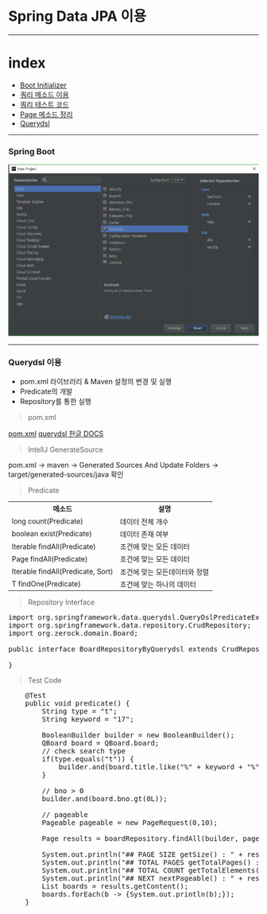 # Spring Data JPA 이용

---

# index

- <a href="#init">Boot Initializer</a>
- <a href="https://github.com/zacscoding/spring-boot-example/tree/master/book/start-spring-boot/boot03/src/main/java/org/zerock/persistence">쿼리 메소드 이용</a>
- <a href="https://github.com/zacscoding/spring-boot-example/tree/master/book/start-spring-boot/boot03/src/test/java/org/zerock/persistence"> 쿼리 테스트 코드 </a>
- <a href="https://github.com/zacscoding/spring-boot-example/blob/master/book/start-spring-boot/jpa.md#data-page"> Page<T> 메소드 정리</a>
- <a href="#query-dsl">Querydsl </a>


---

### Spring Boot  

<div id="init"></div>  

![bootinitializer](./pics/[ch03-01]init.png)

---

### Querydsl 이용  

<div id="query-dsl"> </div>

- pom.xml 라이브러리 & Maven 설정의 변경 및 실행
- Predicate의 개발
- Repository를 통한 실행

> pom.xml

<a href="https://github.com/zacscoding/spring-boot-example/blob/master/book/start-spring-boot/boot03/pom.xml">pom.xml</a>
<a href="http://www.querydsl.com/static/querydsl/4.0.1/reference/ko-KR/html_single/#d0e441">querydsl 한글 DOCS</a>

> IntellJ GenerateSource

pom.xml -> maven -> Generated Sources And Update Folders -> target/generated-sources/java 확인

> Predicate

<table>
  <tr>
    <th>메소드</th>  <th>설명</th>
  </tr>
  <tr>
    <td>long count(Predicate)</td>    <td>데이터 전체 개수</td>
  </tr>
  <tr>
    <td>boolean exist(Predicate)</td>    <td>데이터 존재 여부</td>
  </tr>
  <tr>
    <td>Iterable<T> findAll(Predicate)</td>    <td>조건에 맞는 모든 데이터</td>
  </tr>
  <tr>
    <td>Page<T> findAll(Predicate)</td>    <td>조건에 맞는 모든 데이터</td>
  </tr>
  <tr>
    <td>Iterable<T> findAll(Predicate, Sort)</td>    <td>조건에 맞는 모든데이터와 정렬</td>
  </tr>
  <tr>
    <td>T findOne(Predicate)</td>    <td>조건에 맞는 하나의 데이터</td>
  </tr>
</table>

> Repository Interface

<pre>
import org.springframework.data.querydsl.QueryDslPredicateExecutor;
import org.springframework.data.repository.CrudRepository;
import org.zerock.domain.Board;

public interface BoardRepositoryByQuerydsl extends CrudRepository&lt;Board,Long&gt;, QueryDslPredicateExecutor<Board> {

}
</pre>

> Test Code

<pre>
    @Test
    public void predicate() {
        String type = "t";
        String keyword = "17";

        BooleanBuilder builder = new BooleanBuilder();
        QBoard board = QBoard.board;
        // check search type
        if(type.equals("t")) {
            builder.and(board.title.like("%" + keyword + "%"));
        }

        // bno > 0
        builder.and(board.bno.gt(0L));

        // pageable
        Pageable pageable = new PageRequest(0,10);

        Page<Board> results = boardRepository.findAll(builder, pageable);

        System.out.println("## PAGE SIZE getSize() : " + results.getSize());
        System.out.println("## TOTAL PAGES getTotalPages() : " + results.getTotalPages());
        System.out.println("## TOTAL COUNT getTotalElements() : " + results.getTotalElements());
        System.out.println("## NEXT nextPageable() : " + results.nextPageable());
        List<Board> boards = results.getContent();
        boards.forEach(b -> {System.out.println(b);});
    }

</pre>
